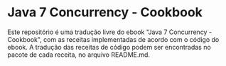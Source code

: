 # Java 7 Concurrency - Cookbook

Este repositório é uma tradução livre do ebook "Java 7 Concurrency - Cookbook", com as receitas implementadas de acordo com o código do ebook.
A tradução das receitas de código podem ser encontradas no pacote de cada receita, no arquivo README.md.
